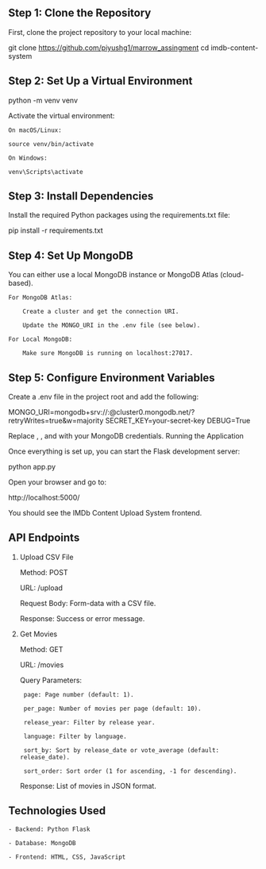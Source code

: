 ## Step 1: Clone the Repository

First, clone the project repository to your local machine:


git clone https://github.com/piyushg1/marrow_assingment
cd imdb-content-system

## Step 2: Set Up a Virtual Environment

python -m venv venv

Activate the virtual environment:

    On macOS/Linux:
    
    source venv/bin/activate

    On Windows:
    
    venv\Scripts\activate

## Step 3: Install Dependencies

Install the required Python packages using the requirements.txt file:


pip install -r requirements.txt

## Step 4: Set Up MongoDB

You can either use a local MongoDB instance or MongoDB Atlas (cloud-based).

    For MongoDB Atlas:

        Create a cluster and get the connection URI.

        Update the MONGO_URI in the .env file (see below).

    For Local MongoDB:

        Make sure MongoDB is running on localhost:27017.

## Step 5: Configure Environment Variables

Create a .env file in the project root and add the following:


MONGO_URI=mongodb+srv://<username>:<password>@cluster0.mongodb.net/<dbname>?retryWrites=true&w=majority
SECRET_KEY=your-secret-key
DEBUG=True

Replace <username>, <password>, and <dbname> with your MongoDB credentials.
Running the Application

Once everything is set up, you can start the Flask development server:


python app.py

Open your browser and go to:

http://localhost:5000/

You should see the IMDb Content Upload System frontend.
## API Endpoints
1. Upload CSV File

    Method: POST

    URL: /upload

    Request Body: Form-data with a CSV file.

    Response: Success or error message.

2. Get Movies

    Method: GET

    URL: /movies

    Query Parameters:

        page: Page number (default: 1).

        per_page: Number of movies per page (default: 10).

        release_year: Filter by release year.

        language: Filter by language.

        sort_by: Sort by release_date or vote_average (default: release_date).

        sort_order: Sort order (1 for ascending, -1 for descending).

    Response: List of movies in JSON format.
## Technologies Used

    - Backend: Python Flask

    - Database: MongoDB

    - Frontend: HTML, CSS, JavaScript


